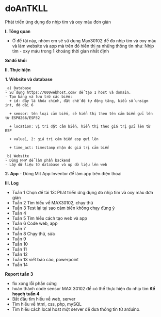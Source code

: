 # doAnTKLL
Phát triển ứng dụng đo nhịp tim và oxy máu đơn giản

**I. Tổng quan**
  - Ở đề tài này, nhóm em sẽ sử dụng Max30102 để đo nhịp tim và oxy máu và làm website và app mà trên đó hiển thị ra những thông tin như: Nhịp tim - oxy máu trong 1 khoảng thời gian nhất định
    
  **Sơ đồ khối**


**II. Thực hiện**

  **1. Website và database**
  
    _a) Database_
    - Sử dụng https://000webhost.com/ để tạo 1 host và domain.    
    - Tạo bảng và lưu trữ các biến: 
      + id: đây là khóa chính, đặt chế độ tự động tăng, kiểu số unsign int, độ dài 6
      
      + sensor: tên loại cảm biến, sẽ hiển thị theo tên cảm biến gửi lên từ ESP8266/ESP32
      
      + location: vị trí đặt cảm biến, hiển thị theo giá trị gửi lên từ ESP
      
      + value1, 2: giá trị cảm biến esp gửi lên
      
      + time_act: timestamp nhận dc giá trị cảm biến

    _b) Website
    - Dùng PHP để làm phần backend
    - Lấy dữ liệu từ database và up dữ liệu lên web
  
  **2. App**
    - Dùng Mit App Inventor để làm app trên điện thoại

**III. Log**
- Tuần 1	Chọn đề tài 13: Phát triển ứng dụng đo nhịp tim và oxy máu đơn giản
- Tuần 2  Tìm hiểu về MAX30102, chạy thử
- Tuần 3	Test lại tại sao cảm biến không chạy đúng ý
- Tuần 4	
- Tuần 5	Tìm hiểu cách tạo web và app
- Tuần 6	Code web, app
- Tuần 7	
- Tuần 8	Chạy thử, sửa
- Tuần 9	
- Tuần 10	
- Tuần 11	
- Tuần 12	
- Tuần 13	viết báo cáo, powerpoint
- Tuần 14	


**Report tuần 3**
- fix xong lỗi phần cứng
- hoàn thành code sensor MAX 30102 để có thể thực hiện đo nhịp tim
**Kế hoạch tuần 4**
- Bắt đầu tìm hiểu về web, server
- Tìm hiểu về html, css, php, mySQL
- Tìm hiểu cách local host một server để đưa thông tin từ arduino.